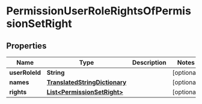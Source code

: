 
# PermissionUserRoleRightsOfPermissionSetRight

## Properties
Name | Type | Description | Notes
------------ | ------------- | ------------- | -------------
**userRoleId** | **String** |  |  [optional]
**names** | [**TranslatedStringDictionary**](TranslatedStringDictionary.md) |  |  [optional]
**rights** | [**List&lt;PermissionSetRight&gt;**](PermissionSetRight.md) |  |  [optional]



